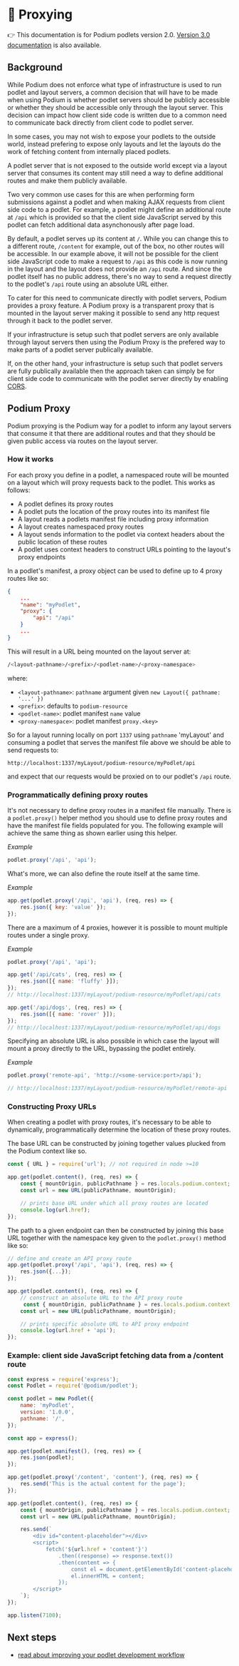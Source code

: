 # 🐠 Proxying

👉 This documentation is for Podium podlets version 2.0. [Version 3.0 documentation](/Podium/docs/podlets/proxying.html) is also available.

## Background

While Podium does not enforce what type of infrastructure is used to run podlet and layout servers, a common decision that will have to be made when using Podium is whether podlet servers should be publicly accessible or whether they should be accessible only through the layout server. This decision can impact how client side code is written due to a common need to communicate back directly from client code to podlet server.

In some cases, you may not wish to expose your podlets to the outside world, instead prefering to expose only layouts and let the layouts do the work of fetching content from internally placed podlets.

A podlet server that is not exposed to the outside world except via a layout server that consumes its content may still need a way to define additional routes and make them publicly available.

Two very common use cases for this are when performing form submissions against a podlet and when making AJAX requests from client side code to a podlet. For example, a podlet might define an additional route at `/api` which is provided so that the client side JavaScript served by this podlet can fetch additional data asynchonously after page load.

By default, a podlet serves up its content at `/`. While you can change this to a different route, `/content` for example, out of the box, no other routes will be accessible. In our example above, it will not be possible for the client side JavaScript code to make a request to `/api` as this code is now running in the layout and the layout does not provide an `/api` route. And since the podlet itself has no public address, there's no way to send a request directly to the podlet's `/api` route using an absolute URL either.

To cater for this need to communicate directly with podlet servers, Podium provides a proxy feature. A Podium proxy is a transparent proxy that is mounted in the layout server making it possible to send any http request through it back to the podlet server.

If your infrastructure is setup such that podlet servers are only available through layout servers then using the Podium Proxy is the prefered way to make parts of a podlet server publically available.

If, on the other hand, your infrastructure is setup such that podlet servers are fully publically available then the approach taken can simply be for client side code to communicate with the podlet server directly by enabling [CORS](https://developer.mozilla.org/en-US/docs/Web/HTTP/CORS).

## Podium Proxy

Podium proxying is the Podium way for a podlet to inform any layout servers that consume it that there are additional routes and that they should be given public access via routes on the layout server.

### How it works

For each proxy you define in a podlet, a namespaced route will be mounted on a layout which will proxy requests back to the podlet. This works as follows:

-   A podlet defines its proxy routes
-   A podlet puts the location of the proxy routes into its manifest file
-   A layout reads a podlets manifest file including proxy information
-   A layout creates namespaced proxy routes
-   A layout sends information to the podlet via context headers about the public location of these routes
-   A podlet uses context headers to construct URLs pointing to the layout's proxy endpoints

In a podlet's manifest, a proxy object can be used to define up to 4 proxy routes like so:

```json
{
    ...
    "name": "myPodlet",
    "proxy": {
        "api": "/api"
    }
    ...
}
```

This will result in a URL being mounted on the layout server at:

```bash
/<layout-pathname>/<prefix>/<podlet-name>/<proxy-namespace>
```

where:

-   `<layout-pathname>`: `pathname` argument given `new Layout({ pathname: '...' })`
-   `<prefix>`: defaults to `podium-resource`
-   `<podlet-name>`: podlet manifest `name` value
-   `<proxy-namespace>`: podlet manifest `proxy.<key>`

So for a layout running locally on port `1337` using `pathname` 'myLayout' and consuming a podlet that serves the manifest file above we should be able to send requests to:

`http://localhost:1337/myLayout/podium-resource/myPodlet/api`

and expect that our requests would be proxied on to our podlet's `/api` route.

### Programmatically defining proxy routes

It's not necessary to define proxy routes in a manifest file manually. There is a `podlet.proxy()` helper method you should use to define proxy routes and have the manifest file fields populated for you. The following example will achieve the same thing as shown earlier using this helper.

_Example_

```js
podlet.proxy('/api', 'api');
```

What's more, we can also define the route itself at the same time.

_Example_

```js
app.get(podlet.proxy('/api', 'api'), (req, res) => {
    res.json({ key: 'value' });
});
```

There are a maximum of 4 proxies, however it is possible to mount multiple routes under a single proxy.

_Example_

```js
podlet.proxy('/api', 'api');

app.get('/api/cats', (req, res) => {
    res.json([{ name: 'fluffy' }]);
});
// http://localhost:1337/myLayout/podium-resource/myPodlet/api/cats

app.get('/api/dogs', (req, res) => {
    res.json([{ name: 'rover' }]);
});
// http://localhost:1337/myLayout/podium-resource/myPodlet/api/dogs
```

Specifying an absolute URL is also possible in which case the layout will mount a proxy directly to the URL, bypassing the podlet entirely.

_Example_

```js
podlet.proxy('remote-api', 'http://<some-service:port>/api');

// http://localhost:1337/myLayout/podium-resource/myPodlet/remote-api
```

### Constructing Proxy URLs

When creating a podlet with proxy routes, it's necessary to be able to dynamically, programmatically determine the location of these proxy routes.

The base URL can be constructed by joining together values plucked from the Podium context like so.

```js
const { URL } = require('url'); // not required in node >=10

app.get(podlet.content(), (req, res) => {
    const { mountOrigin, publicPathname } = res.locals.podium.context;
    const url = new URL(publicPathname, mountOrigin);

    // prints base URL under which all proxy routes are located
    console.log(url.href);
});
```

The path to a given endpoint can then be constructed by joining this base URL together with the namespace key given to the `podlet.proxy()` method like so:

```js
// define and create an API proxy route
app.get(podlet.proxy('/api', 'api'), (req, res) => {
    res.json({...});
});

app.get(podlet.content(), (req, res) => {
    // construct an absolute URL to the API proxy route
     const { mountOrigin, publicPathname } = res.locals.podium.context;
    const url = new URL(publicPathname, mountOrigin);

    // prints specific absolute URL to API proxy endpoint
    console.log(url.href + 'api');
});
```

### Example: client side JavaScript fetching data from a /content route

```js
const express = require('express');
const Podlet = require('@podium/podlet');

const podlet = new Podlet({
    name: 'myPodlet',
    version: '1.0.0',
    pathname: '/',
});

const app = express();

app.get(podlet.manifest(), (req, res) => {
    res.json(podlet);
});

app.get(podlet.proxy('/content', 'content'), (req, res) => {
    res.send('This is the actual content for the page');
});

app.get(podlet.content(), (req, res) => {
    const { mountOrigin, publicPathname } = res.locals.podium.context;
    const url = new URL(publicPathname, mountOrigin);

    res.send(`
        <div id="content-placeholder"></div>
        <script>
            fetch('${url.href + 'content'}')
                .then((response) => response.text())
                .then(content => {
                    const el = document.getElementById('content-placeholder');
                    el.innerHTML = content;
                });
        </script>
    `);
});

app.listen(7100);
```

## Next steps

-   [read about improving your podlet development workflow](/Podium/docs/podlets/v2/local_development.html)

